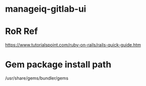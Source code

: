 # manageiq-gitlab-ui

# RoR Ref
https://www.tutorialspoint.com/ruby-on-rails/rails-quick-guide.htm

# Gem package install path
/usr/share/gems/bundler/gems
